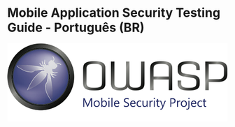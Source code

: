 # Mobile Application Security Testing Guide - Português (BR)

<img src="Images/OWASP_logo.png" alt="OWASP Logo" />
